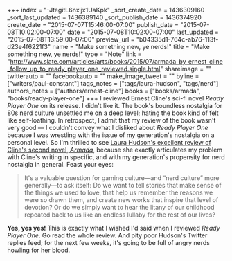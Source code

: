 +++
index = "-JtegitL6nxijx1UaKpk"
_sort_create_date = 1436309160
_sort_last_updated = 1436389140
_sort_publish_date = 1436374920
create_date = "2015-07-07T15:46:00-07:00"
publish_date = "2015-07-08T10:02:00-07:00"
date = "2015-07-08T10:02:00-07:00"
last_updated = "2015-07-08T13:59:00-07:00"
preview_url = "b04335d1-764c-ab76-113f-d23e4f6221f3"
name = "Make something new, ye nerds!"
title = "Make something new, ye nerds!"
type = "Note"
link = "http://www.slate.com/articles/arts/books/2015/07/armada_by_ernest_cline_follow_up_to_ready_player_one_reviewed.single.html"
shareimage = ""
twitterauto = ""
facebookauto = ""
make_image_tweet = ""
byline = ["writers/paul-constant"]
tags_notes = ["tags/laura-hudson", "tags/nerd"]
authors_notes = ["authors/ernest-cline"]
books = ["books/armada", "books/ready-player-one"]
+++
I reviewed Ernest Cline's sci-fi novel *Ready Player One* on its release. I didn't like it. The book's boundless nostalgia for 80s nerd culture unsettled me on a deep level; hating the book kind of felt like self-loathing. In retrospect, I admit that my review of the book wasn't very good — I couldn't convey what I disliked about *Ready Player One* because I was wrestling with the issue of my generation's nostalgia on a personal level. So I'm thrilled to see [Laura Hudson's excellent review of Cline's second novel, *Armada*](http://www.slate.com/articles/arts/books/2015/07/armada_by_ernest_cline_follow_up_to_ready_player_one_reviewed.single.html), because she exactly articulates my problem with Cline's writing in specific, and with my generation's propensity for nerd nostalgia in general. Feast your eyes:

<blockquote>It's a valuable question for gaming culture—and “nerd culture” more generally—to ask itself: Do we want to tell stories that make sense of the things we used to love, that help us remember the reasons we were so drawn them, and create new works that inspire that level of devotion? Or do we simply want to hear the litany of our childhood repeated back to us like an endless lullaby for the rest of our lives?</blockquote>

**Yes, yes yes!** This is exactly what I wished I'd said when I reviewed *Ready Player One*. Go read the whole review. And pity poor Hudson's Twitter replies feed; for the next few weeks, it's going to be full of angry nerds howling for her blood.